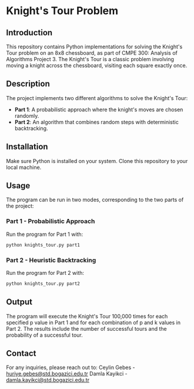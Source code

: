 # Knight's Tour Problem

## Introduction
This repository contains Python implementations for solving the Knight's Tour problem on an 8x8 chessboard, as part of CMPE 300: Analysis of Algorithms Project 3. The Knight's Tour is a classic problem involving moving a knight across the chessboard, visiting each square exactly once.

## Description
The project implements two different algorithms to solve the Knight's Tour:
- **Part 1**: A probabilistic approach where the knight's moves are chosen randomly.
- **Part 2**: An algorithm that combines random steps with deterministic backtracking.

## Installation
Make sure Python is installed on your system. Clone this repository to your local machine.

## Usage
The program can be run in two modes, corresponding to the two parts of the project:

### Part 1 - Probabilistic Approach
Run the program for Part 1 with:
```bash
python knights_tour.py part1
```
### Part 2 - Heuristic Backtracking
Run the program for Part 2 with:
```bash
python knights_tour.py part2
```
## Output
The program will execute the Knight's Tour 100,000 times for each specified p value in Part 1 and for each combination of p and k values in Part 2. The results include the number of successful tours and the probability of a successful tour.

## Contact
For any inquiries, please reach out to:
Ceylin Gebes - huriye.gebes@std.bogazici.edu.tr
Damla Kayikci - damla.kayikci@std.bogazici.edu.tr